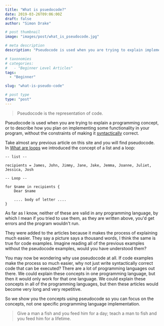 ```yaml
---
title: "What is psuedocode?"
date: 2019-03-26T09:06:00Z
draft: false
author: "Simon Drake"

# post thumbnail
image: "images/post/what_is_pseudocode.jpg"

# meta description
description: "Pseudocode is used when you are trying to explain implementation details without the constraints of making it syntactically correct."

# taxonomies
# categories:
#   - "Beginner Level Articles"
tags:
  - "Beginner"

slug: "what-is-pseudo-code"

# post type
type: "post"
---
```


> Pseudocode is the representation of code.

Pseudocode is used when you are trying to explain a programming concept, or to describe how you plan on implementing some functionality in your program, without the constraints of making it [syntactically](https://codetips.co.uk/beginner/what-is-syntax/) correct.

Take almost any previous article on this site and you will find pseudocode. In [What are loops](https://codetips.co.uk/beginner/what-are-loops/) we introduced the concept of a list and a loop:

```
-- list --

recipients = James, John, Jimmy, Jane, Jake, Jemma, Joanne, Juliet, Jessica, Josh

-- Loop --

for $name in recipients {
    Dear $name

    .... body of letter ....
}
```

As far as I know, neither of these are valid in any programming language, by which I mean if you tried to use them, as they are written above, you'd get errors and the program wouldn't run.

They were added to the articles because it makes the process of explaining much easier. They say a picture says a thousand words, I think the same is true for code examples. Imagine reading all of the previous examples without the pseudocode examples, would you have understood them?

You may now be wondering why use pseudocode at all. If code examples make the process so much easier, why not just write syntactically correct code that can be executed? There are a lot of programming languages out there. We could explain these concepts in one programming language, but then it would only work for that one language. We could explain these concepts in all of the programming languages, but then these articles would become very long and very repetitive.

So we show you the concepts using pseudocode so you can focus on the concepts, not one specific programming language implementation.

> Give a man a fish and you feed him for a day; teach a man to fish and you feed him for a lifetime.

